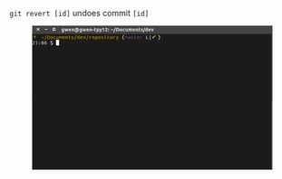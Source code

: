 `git revert [id]` undoes commit `[id]`

<figure class="toggle-figure">
    <span class="toggle-figure__button"></span>
    <img class="toggle-figure__figure" alt="git revert" src="img/gif/git-revert.gif"/>
</figure>
